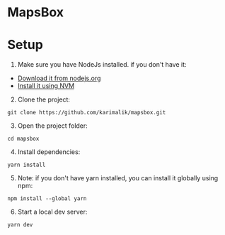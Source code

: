# MapsBox

# Setup

1. Make sure you have NodeJs installed. if you don't have it:

- [Download it from nodejs.org](https://nodejs.org)
- [Install it using NVM](https://github.com/nvm-sh/nvm)

2. Clone the project:

```
git clone https://github.com/karimalik/mapsbox.git
```

3. Open the project folder:

```
cd mapsbox
```

4. Install dependencies:

```
yarn install
```

5. Note: if you don't have yarn installed, you can install it globally using npm:

```
npm install --global yarn 
```

6. Start a local dev server:

```
yarn dev
```